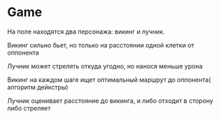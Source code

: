 # Game

На поле находятся два персонажа: викинг и лучник.

Викинг сильно бьет, но только на расстоянии одной клетки от оппонента

Лучник может стрелять откуда угодно, но нанося меньше урона

Викинг на каждом шаге ищет оптимальный маршрут до оппонента( алгоритм дейкстры)

Лучник оценивает расстояние до викинга, и либо отходит в сторону либо стреляет
